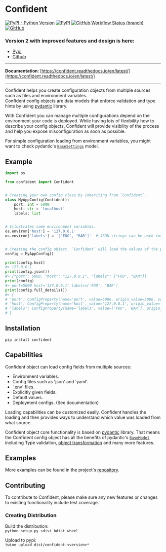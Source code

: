 # Confident
[![PyPI - Python Version](https://img.shields.io/pypi/pyversions/confident?style=plastic)](https://github.com/limonyellow/confident)
[![PyPI](https://img.shields.io/pypi/v/confident?style=plastic&color=%2334D058)](https://pypi.org/project/confident/)
[![GitHub Workflow Status (branch)](https://img.shields.io/github/workflow/status/limonyellow/confident/Python%20package/main?style=plastic)](https://github.com/limonyellow/confident/actions)
[![GitHub](https://img.shields.io/github/license/limonyellow/confident?style=plastic)](https://github.com/limonyellow/confident)
### **Version 2 with improved features and design is here:**
- [Pypi](https://pypi.org/project/confident/)
- [Github](https://github.com/limonyellow/confident)

---

**Documentation**: [https://confident.readthedocs.io/en/latest/](https://confident.readthedocs.io/en/latest/)

---

Confident helps you create configuration objects from multiple sources such as files and environment variables.  
Confident config objects are data models that enforce validation and type hints by using [pydantic](https://pydantic-docs.helpmanual.io/) library.

With Confident you can manage multiple configurations depend on the environment your code is deployed.
While having lots of flexibility how to describe your config objects, Confident will provide visibility of the process 
and help you expose misconfiguration as soon as possible.

For simple configuration loading from environment variables, you might want to check pydantic's [`BaseSettings`](https://pydantic-docs.helpmanual.io/usage/settings/) model.

## Example
```python
import os

from confident import Confident


# Creating your own config class by inheriting from `Confident`.
class MyAppConfig(Confident):
    port: int = 5000
    host: str = 'localhost'
    labels: list


# Illustrates some environment variables.
os.environ['host'] = '127.0.0.1'
os.environ['labels'] = '["FOO", "BAR"]'  # JSON strings can be used for more types.


# Creating the config object. `Confident` will load the values of the properties.
config = MyAppConfig()

print(config.host)
#> 127.0.0.1
print(config.json())
#> {"port": 5000, "host": "127.0.0.1", "labels": ["FOO", "BAR"]}
print(config)
#> port=5000 host='127.0.0.1' labels=['FOO', 'BAR']
print(config.full_details())
#> {
# 'port': ConfigProperty(name='port', value=5000, origin_value=5000, source_name='MyAppConfig', source_type='class_default', source_location=PosixPath('~/confident/readme_example.py')),
# 'host': ConfigProperty(name='host', value='127.0.0.1', origin_value='127.0.0.1', source_name='host', source_type='env_var', source_location='host'),
# 'labels': ConfigProperty(name='labels', value=['FOO', 'BAR'], origin_value='["FOO", "BAR"]', source_name='labels', source_type='env_var', source_location='labels')
# }

```

## Installation
```pip install confident```

## Capabilities
Confident object can load config fields from multiple sources:
- Environment variables.
- Config files such as 'json' and 'yaml'.
- '.env' files.
- Explicitly given fields.
- Default values.
- Deployment configs. (See documentation)

Loading capabilities can be customized easily.
Confident handles the loading and then provides ways to understand which value was loaded from what source.   

Confident object core functionality is based on [pydantic](https://pydantic-docs.helpmanual.io/) library. 
That means the Confident config object has all the benefits of pydantic's [`BaseModel`](https://pydantic-docs.helpmanual.io/usage/models/) including
Type validation, [object transformation](https://pydantic-docs.helpmanual.io/usage/exporting_models/) and many more features.

## Examples
More examples can be found in the project's [repository](https://github.com/limonyellow/confident).

## Contributing
To contribute to Confident, please make sure any new features or changes to existing functionality include test coverage.

### Creating Distribution
Build the distribution:  
```python setup.py sdist bdist_wheel```

Upload to pypi:  
```twine upload dist/confident-<version>*```
